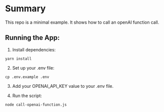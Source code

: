 # Summary

This repo is a minimal example. It shows how to call an openAI function call.

## Running the App:

1. Install dependencies:

```
yarn install
```

2. Set up your .env file:

```
cp .env.example .env
```

3. Add your OPENAI_API_KEY value to your .env file.

4. Run the script:

```
node call-openai-function.js
```
